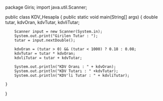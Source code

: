 package Giris;
import java.util.Scanner;

public class KDV_Hesapla {
    public static void main(String[] args) {
        double tutar, kdvOran, kdvTutar, kdvliTutar;
        
        Scanner input = new Scanner(System.in);
        System.out.print("Girilen Tutar : ");
        tutar = input.nextDouble();

        kdvOran = (tutar > 0) && (tutar < 1000) ? 0.18 : 0.08;
        kdvTutar = tutar * kdvOran;
        kdvliTutar = tutar + kdvTutar;

        System.out.println("KDV Oranı : " + kdvOran);
        System.out.println("KDV Tutarı : " +kdvTutar);
        System.out.println("KDV'li Tutar : " + kdvliTutar);

    }
}
